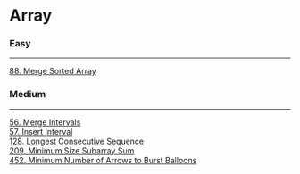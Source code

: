 # Array

### Easy
---
[88. Merge Sorted Array](../solutions/0088-Merge%20Sorted%20Array.md)</br>

### Medium
---
[56. Merge Intervals](../solutions/0056-Merge%20Intervals.md)</br>
[57. Insert Interval](../solutions/0057-Insert%20Interval.md)</br>
[128. Longest Consecutive Sequence](../solutions/0128-Longest%20Consecutive%20Sequence.md)</br>
[209. Minimum Size Subarray Sum](../solutions/0209-Minimum%20Size%20Subarray%20Sum.md)</br>
[452. Minimum Number of Arrows to Burst Balloons](../solutions/0452-Minimum%20Number%20of%20Arrows%20to%20Burst%20Balloons.md)</br>
